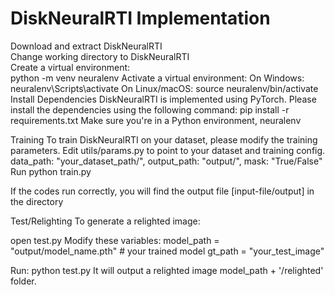 # DiskNeuralRTI Implementation
Download and extract DiskNeuralRTI  
Change working directory to DiskNeuralRTI  
Create a virtual environment:   
    python -m venv neuralenv
Activate a virtual environment:
    On Windows:
       neuralenv\Scripts\activate
    On Linux/macOS:
       source neuralenv/bin/activate
Install Dependencies
DiskNeuralRTI is implemented using PyTorch. Please install the dependencies using the following command:
  pip install -r requirements.txt
Make sure you're in a Python environment, neuralenv

Training
To train DiskNeuralRTI on your dataset, please modify the training parameters.
Edit utils/params.py to point to your dataset and training config.
    data_path: "your_dataset_path/",
    output_path: "output/",
    mask: "True/False"
Run 
python train.py

If the codes run correctly, you will find the output file [input-file/output] in the directory

Test/Relighting
To generate a relighted image:

open test.py
Modify these variables:
model_path = "output/model_name.pth"  # your trained model
gt_path = "your_test_image"

Run:
python test.py
It will output a relighted image model_path + '/relighted' folder.




